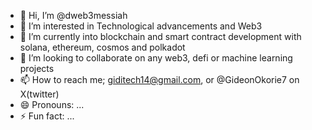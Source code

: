 - 👋 Hi, I’m @dweb3messiah
- 👀 I’m interested in Technological advancements and Web3  
- 🌱 I’m currently into blockchain and smart contract development with solana, ethereum, cosmos and polkadot
- 💞️ I’m looking to collaborate on any web3, defi or machine learning projects
- 📫 How to reach me; giditech14@gmail.com, or @GideonOkorie7 on X(twitter)
- 😄 Pronouns: ...
- ⚡ Fun fact: ...

<!---
dweb3messiah/dweb3messiah is a ✨ special ✨ repository because its `README.md` (this file) appears on your GitHub profile.
You can click the Preview link to take a look at your changes.
--->
